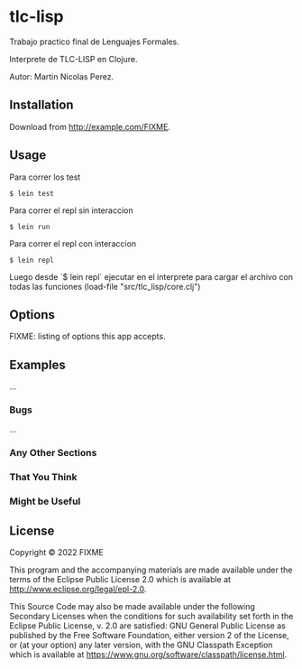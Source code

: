 # tlc-lisp

Trabajo practico final de Lenguajes Formales.

Interprete de TLC-LISP en Clojure.

Autor: Martin Nicolas Perez.

## Installation

Download from http://example.com/FIXME.

## Usage

Para correr los test

    $ lein test

Para correr el repl sin interaccion

    $ lein run

Para correr el repl con interaccion

    $ lein repl

Luego desde ´$ lein repl´ ejecutar en el interprete para cargar el archivo con todas las funciones (load-file "src/tlc_lisp/core.clj")

## Options

FIXME: listing of options this app accepts.

## Examples

...

### Bugs

...

### Any Other Sections
### That You Think
### Might be Useful

## License

Copyright © 2022 FIXME

This program and the accompanying materials are made available under the
terms of the Eclipse Public License 2.0 which is available at
http://www.eclipse.org/legal/epl-2.0.

This Source Code may also be made available under the following Secondary
Licenses when the conditions for such availability set forth in the Eclipse
Public License, v. 2.0 are satisfied: GNU General Public License as published by
the Free Software Foundation, either version 2 of the License, or (at your
option) any later version, with the GNU Classpath Exception which is available
at https://www.gnu.org/software/classpath/license.html.
